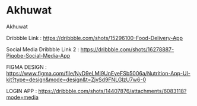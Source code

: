 # Akhuwat
 Akhuwat

 Dribbble Link : 
https://dribbble.com/shots/15296100-Food-Delivery-App

Social Media 
Dribbble Link 2 :
https://dribbble.com/shots/16278887-Piqobe-Social-Media-App


FIGMA DESIGN : https://www.figma.com/file/NyD9eLMI9UnEyeFSb5006a/Nutrition-App-UI-kit?type=design&mode=design&t=ZjvSd9FNLGlzU7w6-0


LOGIN APP : 
https://dribbble.com/shots/14407876/attachments/6083118?mode=media
